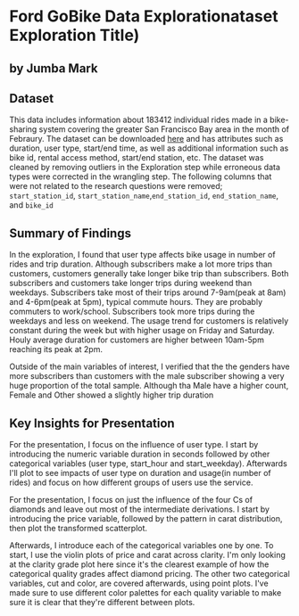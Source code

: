 # Ford GoBike Data Explorationataset Exploration Title)
## by Jumba Mark


## Dataset

This data includes information about 183412 individual rides made in a bike-sharing system covering the greater San Francisco Bay area in the month of Febraury. The dataset can be downloaded [here](https://video.udacity-data.com/topher/2020/October/5f91cf38_201902-fordgobike-tripdata/201902-fordgobike-tripdata.csv) and has attributes such as duration, user type, start/end time, as well as additional information such as bike id, rental access method, start/end station, etc. The dataset was cleaned by removing outliers in the Exploration step while erroneous data types were corrected in the wrangling step. The following columns that were not related to the research questions were removed; `start_station_id`, `start_station_name`,`end_station_id`, `end_station_name`, and `bike_id`

## Summary of Findings

In the exploration, I found that user type affects bike usage in number of rides and trip duration. Although subscribers make a lot more trips than customers, customers generally take longer bike trip than subscribers. Both subscribers and customers take longer trips during weekend than weekdays. Subscribers take most of their trips around 7-9am(peak at 8am) and 4-6pm(peak at 5pm), typical commute hours. They are probably commuters to work/school. Subscribers took more trips during the weekdays and less on weekend. The usage trend for customers is relatively constant during the week but with higher usage on Friday and Saturday. Houly average duration for customers are higher between 10am-5pm reaching its peak at 2pm.

Outside of the main variables of interest, I verified that the the genders have more subscribers than customers with the male subscriber showing a very huge proportion of the total sample. Although tha Male have a higher count, Female and Other showed a slightly higher trip duration

## Key Insights for Presentation

For the presentation, I focus on the influence of user type. I start by introducing the numeric variable duration in seconds followed by other categorical variables (user type, start_hour and start_weekday). Afterwards I'll plot to see impacts of user type on duration and usage(in number of rides) and focus on how different groups of users use the service.




For the presentation, I focus on just the influence of the four Cs of diamonds
and leave out most of the intermediate derivations. I start by introducing the
price variable, followed by the pattern in carat distribution, then plot the
transformed scatterplot.

Afterwards, I introduce each of the categorical variables one by one. To start,
I use the violin plots of price and carat across clarity. I'm only looking at
the clarity grade plot here since it's the clearest example of how the
categorical quality grades affect diamond pricing. The other two categorical
variables, cut and color, are covered afterwards, using point plots. I've made
sure to use different color palettes for each quality variable to make sure it
is clear that they're different between plots.
